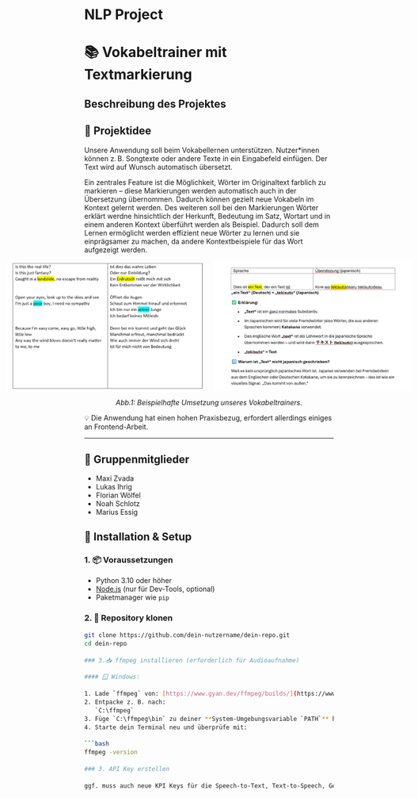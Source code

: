 # NLP Project
# 📚 Vokabeltrainer mit Textmarkierung

## Beschreibung des Projektes


## 📝 Projektidee

Unsere Anwendung soll beim Vokabellernen unterstützen. Nutzer*innen können z. B. Songtexte oder andere Texte in ein Eingabefeld einfügen. Der Text wird auf Wunsch automatisch übersetzt.

Ein zentrales Feature ist die Möglichkeit, Wörter im Originaltext farblich zu markieren – diese Markierungen werden automatisch auch in der Übersetzung übernommen. Dadurch können gezielt neue Vokabeln im Kontext gelernt werden. Des weiteren soll bei den Markierungen Wörter erklärt werdne hinsichtlich der Herkunft, Bedeutung im Satz, Wortart und in einem anderen Kontext überführt werden als Beispiel. Dadurch soll dem Lernen ermöglicht werden effizient neue Wörter zu lernen und sie einprägsamer zu machen, da andere Kontextbeispiele für das Wort aufgezeigt werden.

<div style="display: flex; justify-content: center; gap: 20px;">
  <img src="images/Idee.png" alt="Screenshot 1" width="400"/>
  <img src="images/explain.jpg" alt="Screenshot 2" width="400"/>
</div>

<p style="text-align: center;"><em>Abb.1: Beispielhafte Umsetzung unseres Vokabeltrainers.</em></p>




💡 Die Anwendung hat einen hohen Praxisbezug, erfordert allerdings einiges an Frontend-Arbeit.

---

## 👥 Gruppenmitglieder

- Maxi Zvada  
- Lukas Ihrig  
- Florian Wölfel  
- Noah Schlotz  
- Marius Essig


## 🚀 Installation & Setup

### 1. 📦 Voraussetzungen

- Python 3.10 oder höher
- [Node.js](https://nodejs.org/) (nur für Dev-Tools, optional)
- Paketmanager wie `pip`

### 2. 🔁 Repository klonen

```bash
git clone https://github.com/dein-nutzername/dein-repo.git
cd dein-repo

### 3.📥 ffmpeg installieren (erforderlich für Audioaufnahme)

#### 🪟 Windows:

1. Lade `ffmpeg` von: [https://www.gyan.dev/ffmpeg/builds/](https://www.gyan.dev/ffmpeg/builds/)
2. Entpacke z. B. nach:  
   `C:\ffmpeg`
3. Füge `C:\ffmpeg\bin` zu deiner **System-Umgebungsvariable `PATH`** hinzu.
4. Starte dein Terminal neu und überprüfe mit:

```bash
ffmpeg -version

### 3. API Key erstellen

ggf. muss auch neue KPI Keys für die Speech-to-Text, Text-to-Speech, Gemini und der Google Cloud Translation API neue API Keys erstellt werden.
